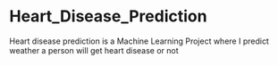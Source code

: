 # Heart_Disease_Prediction
Heart disease prediction is a Machine Learning Project where I predict weather a person will get heart disease or not 
